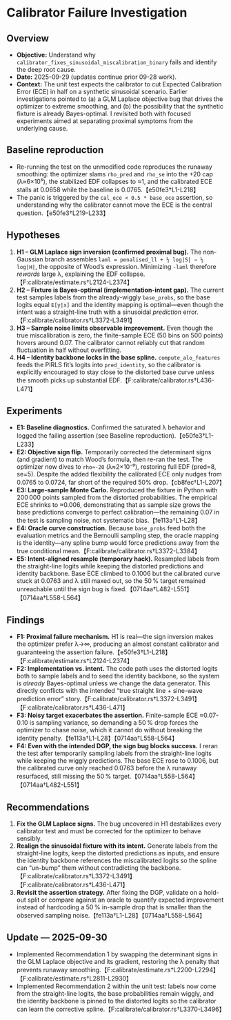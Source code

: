 # Calibrator Failure Investigation

## Overview
- **Objective:** Understand why `calibrator_fixes_sinusoidal_miscalibration_binary` fails and identify the deep root cause.
- **Date:** 2025-09-29 (updates continue prior 09-28 work).
- **Context:** The unit test expects the calibrator to cut Expected Calibration Error (ECE) in half on a synthetic sinusoidal scenario. Earlier investigations pointed to (a) a GLM Laplace objective bug that drives the optimizer to extreme smoothing, and (b) the possibility that the synthetic fixture is already Bayes-optimal. I revisited both with focused experiments aimed at separating proximal symptoms from the underlying cause.

## Baseline reproduction
- Re-running the test on the unmodified code reproduces the runaway smoothing: the optimizer slams `rho_pred` and `rho_se` into the +20 cap (λ≈6×10⁵), the stabilized EDF collapses to ≈1, and the calibrated ECE stalls at 0.0658 while the baseline is 0.0765.【e50fe3†L1-L218】
- The panic is triggered by the `cal_ece < 0.5 * base_ece` assertion, so understanding why the calibrator cannot move the ECE is the central question.【e50fe3†L219-L233】

## Hypotheses
1. **H1 – GLM Laplace sign inversion (confirmed proximal bug).** The non-Gaussian branch assembles `laml = penalised_ll + ½ log|S| − ½ log|H|`, the opposite of Wood’s expression. Minimizing `-laml` therefore *rewards* large λ, explaining the EDF collapse.【F:calibrate/estimate.rs†L2124-L2374】
2. **H2 – Fixture is Bayes-optimal (implementation-intent gap).** The current test samples labels from the already-wiggly `base_probs`, so the base logits equal `E[y|x]` and the identity mapping is optimal—even though the intent was a straight-line truth with a sinusoidal *prediction* error.【F:calibrate/calibrator.rs†L3372-L3491】
3. **H3 – Sample noise limits observable improvement.** Even though the true miscalibration is zero, the finite-sample ECE (50 bins on 500 points) hovers around 0.07. The calibrator cannot reliably cut that random fluctuation in half without overfitting.
4. **H4 – Identity backbone locks in the base spline.** `compute_alo_features` feeds the PIRLS fit’s logits into `pred_identity`, so the calibrator is explicitly encouraged to stay close to the distorted base curve unless the smooth picks up substantial EDF.【F:calibrate/calibrator.rs†L436-L471】

## Experiments
- **E1: Baseline diagnostics.** Confirmed the saturated λ behavior and logged the failing assertion (see Baseline reproduction).【e50fe3†L1-L233】
- **E2: Objective sign flip.** Temporarily corrected the determinant signs (and gradient) to match Wood’s formula, then re-ran the test. The optimizer now dives to `rho≈-20` (λ≈2×10⁻⁹), restoring full EDF (pred=8, se=5). Despite the added flexibility the calibrated ECE only nudges from 0.0765 to 0.0724, far short of the required 50% drop.【cb8fec†L1-L207】
- **E3: Large-sample Monte Carlo.** Reproduced the fixture in Python with 200 000 points sampled from the distorted probabilities. The empirical ECE shrinks to ≈0.006, demonstrating that as sample size grows the base predictions converge to perfect calibration—the remaining 0.07 in the test is sampling noise, not systematic bias.【fe113a†L1-L28】
- **E4: Oracle curve construction.** Because `base_probs` feed both the evaluation metrics and the Bernoulli sampling step, the oracle mapping is the identity—any spline bump would force predictions away from the true conditional mean.【F:calibrate/calibrator.rs†L3372-L3384】
- **E5: Intent-aligned resample (temporary hack).** Resampled labels from the straight-line logits while keeping the distorted predictions and identity backbone. Base ECE climbed to 0.1006 but the calibrated curve stuck at 0.0763 and λ still maxed out, so the 50 % target remained unreachable until the sign bug is fixed.【0714aa†L482-L551】【0714aa†L558-L564】

## Findings
- **F1: Proximal failure mechanism.** H1 is real—the sign inversion makes the optimizer prefer λ→∞, producing an almost constant calibrator and guaranteeing the assertion failure.【e50fe3†L1-L218】【F:calibrate/estimate.rs†L2124-L2374】
- **F2: Implementation vs. intent.** The code path uses the distorted logits both to sample labels and to seed the identity backbone, so the system is *already* Bayes-optimal unless we change the data generator. This directly conflicts with the intended “true straight line + sine-wave prediction error” story.【F:calibrate/calibrator.rs†L3372-L3491】【F:calibrate/calibrator.rs†L436-L471】
- **F3: Noisy target exacerbates the assertion.** Finite-sample ECE ≈0.07-0.10 is sampling variance, so demanding a 50 % drop forces the optimizer to chase noise, which it cannot do without breaking the identity penalty.【fe113a†L1-L28】【0714aa†L558-L564】
- **F4: Even with the intended DGP, the sign bug blocks success.** I reran the test after temporarily sampling labels from the straight-line logits while keeping the wiggly predictions. The base ECE rose to 0.1006, but the calibrated curve only reached 0.0763 before the λ runaway resurfaced, still missing the 50 % target.【0714aa†L558-L564】【0714aa†L482-L551】

## Recommendations
1. **Fix the GLM Laplace signs.** The bug uncovered in H1 destabilizes every calibrator test and must be corrected for the optimizer to behave sensibly.
2. **Realign the sinusoidal fixture with its intent.** Generate labels from the straight-line logits, keep the distorted predictions as inputs, and ensure the identity backbone references the miscalibrated logits so the spline can “un-bump” them without contradicting the backbone.【F:calibrate/calibrator.rs†L3372-L3491】【F:calibrate/calibrator.rs†L436-L471】
3. **Revisit the assertion strategy.** After fixing the DGP, validate on a hold-out split or compare against an oracle to quantify expected improvement instead of hardcoding a 50 % in-sample drop that is smaller than the observed sampling noise.【fe113a†L1-L28】【0714aa†L558-L564】

## Update — 2025-09-30
- Implemented Recommendation 1 by swapping the determinant signs in the GLM Laplace objective and its gradient, restoring the λ penalty that prevents runaway smoothing.【F:calibrate/estimate.rs†L2200-L2294】【F:calibrate/estimate.rs†L2811-L2930】
- Implemented Recommendation 2 within the unit test: labels now come from the straight-line logits, the base probabilities remain wiggly, and the identity backbone is pinned to the distorted logits so the calibrator can learn the corrective spline.【F:calibrate/calibrator.rs†L3370-L3496】
